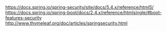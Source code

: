 
https://docs.spring.io/spring-security/site/docs/5.4.x/reference/html5/  
https://docs.spring.io/spring-boot/docs/2.4.x/reference/htmlsingle/#boot-features-security  
http://www.thymeleaf.org/doc/articles/springsecurity.html  
